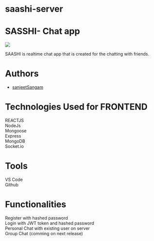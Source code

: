 # saashi-server

# SASSHI- Chat app

<img src="https://pbs.twimg.com/media/FT7ivZOUcAAS8mN?format=jpg&name=large"></img>

SAASHI is realtime chat app that is created for the chatting with friends.

# Authors
- [sanjeetSangam](https://github.com/sanjeetSangam)


# Technologies Used for FRONTEND
REACTJS <br/>
NodeJs <br/>
Mongoose <br/>
Express <br/>
MongoDB <br/>
Socket.io <br/>

# Tools
VS Code <br/>
Github <br/>

# Functionalities
Register with hashed password <br/>
Login with JWT token and hashed password <br/>
Personal Chat with existing user on server <br/>
Group Chat (comming on next release) <br/>
